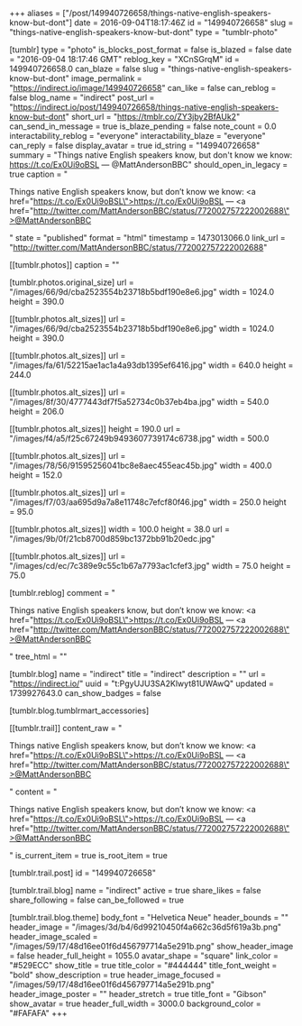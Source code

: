 +++
aliases = ["/post/149940726658/things-native-english-speakers-know-but-dont"]
date = 2016-09-04T18:17:46Z
id = "149940726658"
slug = "things-native-english-speakers-know-but-dont"
type = "tumblr-photo"

[tumblr]
type = "photo"
is_blocks_post_format = false
is_blazed = false
date = "2016-09-04 18:17:46 GMT"
reblog_key = "XCnSGrqM"
id = 149940726658.0
can_blaze = false
slug = "things-native-english-speakers-know-but-dont"
image_permalink = "https://indirect.io/image/149940726658"
can_like = false
can_reblog = false
blog_name = "indirect"
post_url = "https://indirect.io/post/149940726658/things-native-english-speakers-know-but-dont"
short_url = "https://tmblr.co/ZY3jby2BfAUk2"
can_send_in_message = true
is_blaze_pending = false
note_count = 0.0
interactability_reblog = "everyone"
interactability_blaze = "everyone"
can_reply = false
display_avatar = true
id_string = "149940726658"
summary = "Things native English speakers know, but don't know we know: https://t.co/Ex0Ui9oBSL — @MattAndersonBBC"
should_open_in_legacy = true
caption = "<p>Things native English speakers know, but don&rsquo;t know we know: <a href=\"https://t.co/Ex0Ui9oBSL\">https://t.co/Ex0Ui9oBSL</a> — <a href=\"http://twitter.com/MattAndersonBBC/status/772002757222002688\">@MattAndersonBBC</a></p>"
state = "published"
format = "html"
timestamp = 1473013066.0
link_url = "http://twitter.com/MattAndersonBBC/status/772002757222002688"

[[tumblr.photos]]
caption = ""

[tumblr.photos.original_size]
url = "/images/66/9d/cba2523554b23718b5bdf190e8e6.jpg"
width = 1024.0
height = 390.0

[[tumblr.photos.alt_sizes]]
url = "/images/66/9d/cba2523554b23718b5bdf190e8e6.jpg"
width = 1024.0
height = 390.0

[[tumblr.photos.alt_sizes]]
url = "/images/fa/61/52215ae1ac1a4a93db1395ef6416.jpg"
width = 640.0
height = 244.0

[[tumblr.photos.alt_sizes]]
url = "/images/8f/30/4777443df7f5a52734c0b37eb4ba.jpg"
width = 540.0
height = 206.0

[[tumblr.photos.alt_sizes]]
height = 190.0
url = "/images/f4/a5/f25c67249b9493607739174c6738.jpg"
width = 500.0

[[tumblr.photos.alt_sizes]]
url = "/images/78/56/91595256041bc8e8aec455eac45b.jpg"
width = 400.0
height = 152.0

[[tumblr.photos.alt_sizes]]
url = "/images/f7/03/aa695d9a7a8e11748c7efcf80f46.jpg"
width = 250.0
height = 95.0

[[tumblr.photos.alt_sizes]]
width = 100.0
height = 38.0
url = "/images/9b/0f/21cb8700d859bc1372bb91b20edc.jpg"

[[tumblr.photos.alt_sizes]]
url = "/images/cd/ec/7c389e9c55c1b67a7793ac1cfef3.jpg"
width = 75.0
height = 75.0

[tumblr.reblog]
comment = "<p>Things native English speakers know, but don’t know we know: <a href=\"https://t.co/Ex0Ui9oBSL\">https://t.co/Ex0Ui9oBSL</a> — <a href=\"http://twitter.com/MattAndersonBBC/status/772002757222002688\">@MattAndersonBBC</a></p>"
tree_html = ""

[tumblr.blog]
name = "indirect"
title = "indirect"
description = ""
url = "https://indirect.io/"
uuid = "t:PgyUJU3SA2Klwyt81UWAwQ"
updated = 1739927643.0
can_show_badges = false

[tumblr.blog.tumblrmart_accessories]

[[tumblr.trail]]
content_raw = "<p>Things native English speakers know, but don’t know we know: <a href=\"https://t.co/Ex0Ui9oBSL\">https://t.co/Ex0Ui9oBSL</a> — <a href=\"http://twitter.com/MattAndersonBBC/status/772002757222002688\">@MattAndersonBBC</a></p>"
content = "<p>Things native English speakers know, but don&rsquo;t know we know: <a href=\"https://t.co/Ex0Ui9oBSL\">https://t.co/Ex0Ui9oBSL</a> &mdash; <a href=\"http://twitter.com/MattAndersonBBC/status/772002757222002688\">@MattAndersonBBC</a></p>"
is_current_item = true
is_root_item = true

[tumblr.trail.post]
id = "149940726658"

[tumblr.trail.blog]
name = "indirect"
active = true
share_likes = false
share_following = false
can_be_followed = true

[tumblr.trail.blog.theme]
body_font = "Helvetica Neue"
header_bounds = ""
header_image = "/images/3d/b4/6d99210450f4a662c36d5f619a3b.png"
header_image_scaled = "/images/59/17/48d16ee01f6d456797714a5e291b.png"
show_header_image = false
header_full_height = 1055.0
avatar_shape = "square"
link_color = "#529ECC"
show_title = true
title_color = "#444444"
title_font_weight = "bold"
show_description = true
header_image_focused = "/images/59/17/48d16ee01f6d456797714a5e291b.png"
header_image_poster = ""
header_stretch = true
title_font = "Gibson"
show_avatar = true
header_full_width = 3000.0
background_color = "#FAFAFA"
+++
